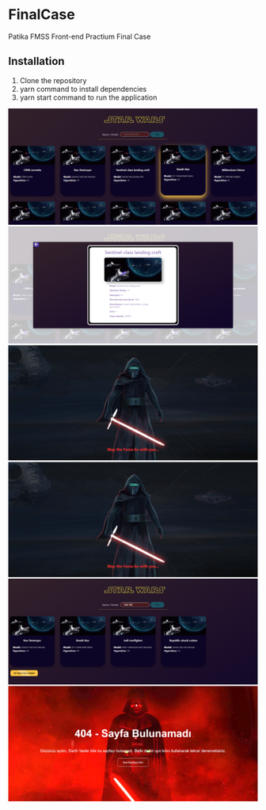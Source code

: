 # FinalCase
Patika FMSS Front-end Practium Final Case

## Installation

1. Clone the repository
2. yarn command to install dependencies
3. yarn start command to run the application

<img src="https://github.com/Vildan1/FinalCase/blob/main/src/images/screenshot/Ekran%20g%C3%B6r%C3%BCnt%C3%BCs%C3%BC%202023-04-30%20195801.png" />
<img src="https://github.com/Vildan1/FinalCase/blob/main/src/images/screenshot/Ekran%20g%C3%B6r%C3%BCnt%C3%BCs%C3%BC%202023-04-30%20202909.png" />
<img src="https://github.com/Vildan1/FinalCase/blob/main/src/images/screenshot/Ekran%20g%C3%B6r%C3%BCnt%C3%BCs%C3%BC%202023-04-30%20203019.png" />
<img src="https://github.com/Vildan1/FinalCase/blob/main/src/images/screenshot/Ekran%20g%C3%B6r%C3%BCnt%C3%BCs%C3%BC%202023-04-30%20203019.png" />
<img src="https://github.com/Vildan1/FinalCase/blob/main/src/images/screenshot/Ekran%20g%C3%B6r%C3%BCnt%C3%BCs%C3%BC%202023-04-30%20203108.png" />
<img src="https://github.com/Vildan1/FinalCase/blob/main/src/images/screenshot/Ekran%20g%C3%B6r%C3%BCnt%C3%BCs%C3%BC%202023-04-30%20203147.png" />
